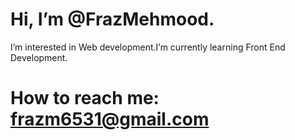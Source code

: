 # Hi, I’m **@FrazMehmood**.
I’m interested in Web development.I’m currently learning Front End Development.
# How to reach me: **frazm6531@gmail.com**
